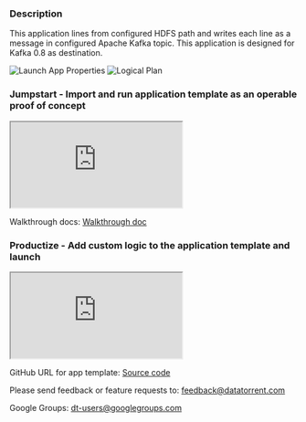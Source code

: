 ### Description
  This application lines from configured HDFS path and writes each line as a message in configured Apache Kafka topic. This application is designed for Kafka 0.8 as destination.

![Launch App Properties](https://lh5.googleusercontent.com/n5ZgFb8habyfG2SPNZXTA5C5R3DuRmUUhJxo7NHNyta0_HQ9hJW3TV_X31CUeEAbzPCIr_xRH83A89A=w1871-h966-rw)
![Logical Plan](https://lh4.googleusercontent.com/fvsCAZGAw_sllfJL_8Bt-Pn5SRIhF3CxeVNe7Tm6yfdiEU-QrrXpchtIxFyhURtyxY21uju-QiOa9t0=w1871-h966-rw)


### Jumpstart - Import and run application template as an operable proof of concept
<iframe src="https://drive.google.com/file/d/0B82FOOrgd6sHN1RnMDBtTGJJNWM/preview?enablejsapi=1" allowfullscreen="allowfullscreen" class="video" id="basicVideo" ga-track="basicVideo"></iframe>

Walkthrough docs: <a href="https://github.com/yogidevendra/docs/blob/SPOI-9416-docs-dthub-apps-1to6/docs/app-templates/hdfs-to-kafka-sync.md"  class="docs" id="docs" ga-track="docs" target="_blank">Walkthrough doc</a>

### Productize - Add custom logic to the application template and launch

<iframe src="https://drive.google.com/file/d/0B_F1TOOx-1Hzai1LcUxtMDdwNTQ/preview?enablejsapi=1" allowfullscreen="allowfullscreen" class="video" id="advancedVideo" ga-track="advancedVideo"></iframe>

GitHub URL for app template: <a href="https://github.com/DataTorrent/app-templates/tree/master/hdfs-to-kafka-sync"  class="github" id="github" ga-track="github" target="_blank">Source code</a>

Please send feedback or feature requests to: <a href="mailto:feedback@datatorrent.com"  class="feedback" id="feedback" ga-track="feedback">feedback@datatorrent.com</a>

Google Groups: <a href="mailto:dt-users@googlegroups.com"  class="maillist" id="maillist" ga-track="maillist">dt-users@googlegroups.com</a>
